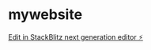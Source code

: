 # mywebsite

[Edit in StackBlitz next generation editor ⚡️](https://stackblitz.com/~/github.com/vickyirvin-product/mywebsite)